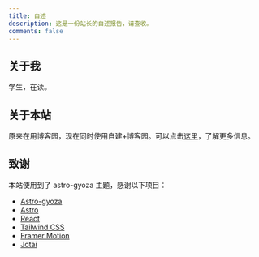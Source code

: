 ```yaml
---
title: 自述
description: 这是一份站长的自述报告，请查收。
comments: false
---
```


## 关于我

学生，在读。

## 关于本站

原来在用博客园，现在同时使用自建+博客园。可以点击[这里](https://www.cnblogs.com/hhzm)，了解更多信息。

## 致谢

本站使用到了 astro-gyoza 主题，感谢以下项目：

- [Astro-gyoza](https://github.com/lxchapu/astro-gyoza)
- [Astro](https://astro.build/)
- [React](https://reactjs.org/)
- [Tailwind CSS](https://tailwindcss.com/)
- [Framer Motion](https://www.framer.com/motion/)
- [Jotai](https://jotai.org/)
